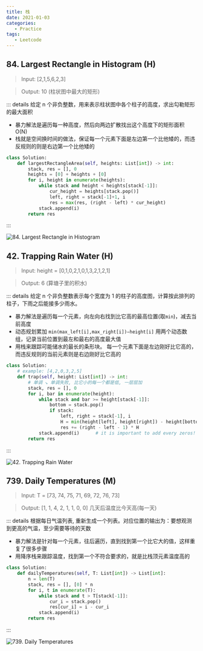 ```yaml
---
title: 栈
date: 2021-01-03
categories:
   - Practice
tags:
   - Leetcode
---
```


## 84. Largest Rectangle in Histogram (H)
> Input: [2,1,5,6,2,3]

> Output: 10 (柱状图中最大的矩形)

::: details
给定 n 个非负整数，用来表示柱状图中各个柱子的高度，求出勾勒矩形的最大面积
- 暴力解法是遍历每一种高度，然后向两边扩散找出这个高度下的矩形面积 O(N)
- 栈就是空间换时间的做法，保证每一个元素下面是左边第一个比他矮的，而违反规则的则是右边第一个比他矮的
```python                            
class Solution:
    def largestRectangleArea(self, heights: List[int]) -> int:
        stack, res = [], 0
        heights = [0] + heights + [0]
        for i, height in enumerate(heights):
            while stack and height < heights[stack[-1]]:
                cur_height = heights[stack.pop()]
                left, right = stack[-1]+1, i
                res = max(res, (right - left) * cur_height)
            stack.append(i)
        return res
```
:::

![84. Largest Rectangle in Histogram](~@assets/lc-84.png#center)


## 42. Trapping Rain Water (H)

> Input: height = [0,1,0,2,1,0,1,3,2,1,2,1]

> Output: 6 (算塘子里的积水)

::: details
给定 n 个非负整数表示每个宽度为 1 的柱子的高度图，计算按此排列的柱子，下雨之后能接多少雨水。
- 暴力解法是遍历每一个元素，向左向右找到比它高的最高位置(取`min`)，减去当前高度 
- 动态规划累加 `min(max_left[i],max_right[i])−height[i]` 用两个动态数组，记录当前位置到最左和最右的高度最大值
- 用栈来跟踪可能储水的最长的条形块。 每一个元素下面是左边刚好比它高的，而违反规则的当前元素则是右边刚好比它高的
```python                            
class Solution:
    # example: [4,2,0,3,2,5]
    def trap(self, height: List[int]) -> int:
        # 单调 ↘ 单调失败, 比它小的每一个都是低, 一层层加
        stack, res = [], 0
        for i, bar in enumerate(height):
            while stack and bar >= height[stack[-1]]:
                bottom = stack.pop()
                if stack:
                    left, right = stack[-1], i
                    H = min(height[left], height[right]) - height[bottom]
                    res += (right - left - 1) * H
            stack.append(i)      # it is important to add every zeros!
        return res
```
:::

![42. Trapping Rain Water](~@assets/lc-42.gif#center)

## 739. Daily Temperatures (M)

> Input: T = [73, 74, 75, 71, 69, 72, 76, 73]

> Output: [1, 1, 4, 2, 1, 1, 0, 0] 几天后温度比今天高(每一天)

::: details
根据每日气温列表, 重新生成一个列表。对应位置的输出为：要想观测到更高的气温，至少需要等待的天数
- 暴力解法是针对每一个元素，往后遍历，直到找到第一个比它大的值，这样重复了很多步骤
- 用降序栈来跟踪温度，找到第一个不符合要求的，就是比栈顶元素温度高的
```python                            
class Solution:
    def dailyTemperatures(self, T: List[int]) -> List[int]:
        n = len(T)
        stack, res = [], [0] * n
        for i, t in enumerate(T):
            while stack and t > T[stack[-1]]:
                cur_i = stack.pop()
                res[cur_i] = i - cur_i
            stack.append(i)
        return res
```
:::

![739. Daily Temperatures](~@assets/lc-739.png#center)